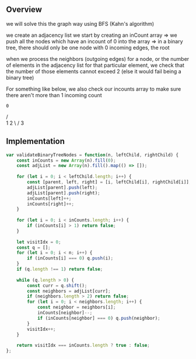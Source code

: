 ## Overview
we will solve this the graph way using BFS (Kahn's algorithm)

we create an adjacency list 
we start by creating an inCount array => we push all the nodes which have an incount of 0 into the array 
    => in a binary tree, there should only be one node with 0 incoming edges, the root 
    
when we process the neighbors (outgoing edges) for a node, or the number of elements in the adjacency list for that particular element, we check that the number of those elements cannot exceed 2 (else it would fail being a binary tree)


For something like below, we also check our incounts array to make sure there aren't more than 1 incoming count 

    0 
   / \
  1   2
   \ /
    3
    

## Implementation
```js
var validateBinaryTreeNodes = function(n, leftChild, rightChild) {
    const inCounts = new Array(n).fill(0); 
    const adjList = new Array(n).fill().map(() => []); 
    
    for (let i = 0; i < leftChild.length; i++) {
        const [parent, left, right] = [i, leftChild[i], rightChild[i]]; 
        adjList[parent].push(left); 
        adjList[parent].push(right); 
        inCounts[left]++; 
        inCounts[right]++; 
    }
    
    for (let i = 0; i < inCounts.length; i++) {
        if (inCounts[i] > 1) return false; 
    }
    
    let visitIdx = 0; 
    const q = []; 
    for (let i = 0; i < n; i++) {
        if (inCounts[i] === 0) q.push(i); 
    }
    if (q.length !== 1) return false; 
    
    while (q.length > 0) {
        const curr = q.shift(); 
        const neighbors = adjList[curr]; 
        if (neighbors.length > 2) return false; 
        for (let i = 0; i < neighbors.length; i++) {
            const neighbor = neighbors[i]; 
            inCounts[neighbor]--; 
            if (inCounts[neighbor] === 0) q.push(neighbor); 
        }
        visitIdx++; 
    }
    
    return visitIdx === inCounts.length ? true : false; 
};
```